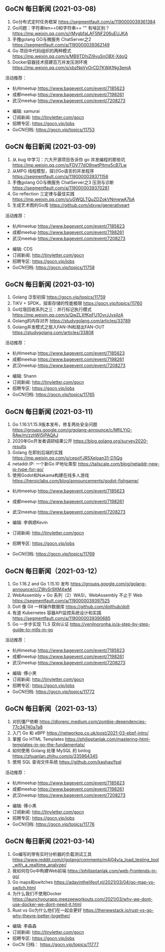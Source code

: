 ## GoCN 每日新闻 (2021-03-08)

1. Go分布式定时任务框架 https://segmentfault.com/a/1190000039361384
2. Go问题：字符串len==0和字符串== "" 有啥区别？ https://mp.weixin.qq.com/s/rMygbfaLAF5NF206uEUJKA
3. 手撸golang GO与微服务 ChatServer之2 https://segmentfault.com/a/1190000039362149
4. Go 项目中代码组织的两种模式 https://mp.weixin.qq.com/s/MB9TDhiZi9vuSnOBX-XdoQ
5. Docker容器技术搭建百万并发压测环境 https://mp.weixin.qq.com/s/xbzNpVyOrCD7KWA1Ng3emA

活动推荐：
- 杭州meetup https://www.bagevent.com/event/7185623
- 成都meetup https://www.bagevent.com/event/7198261
- 武汉meetup https://www.bagevent.com/event/7208273

* 编辑: samurai 
* 订阅新闻: http://tinyletter.com/gocn
* 招聘专区: https://gocn.vip/jobs
* GoCN归档:  https://gocn.vip/topics/11753

## GoCN 每日新闻 (2021-03-09)

1. 从 bug 中学习：六大开源项目告诉你 go 并发编程的那些坑 https://mp.weixin.qq.com/s/FDV77dO9nwtPltmx5cB7Lw
2. 从MPG 线程模型，探讨Go语言的并发程序 https://segmentfault.com/a/1190000039371156
3. 手撸golang GO与微服务 ChatServer之3 压测与诊断 https://segmentfault.com/a/1190000039370281
4. Go reflection 三定律与最佳实践 https://mp.weixin.qq.com/s/uGWQLTQuZDZokVNmwwA7bA
5. 生成艺术图的Go库 https://github.com/jdxyw/generativeart

活动推荐：
- 杭州meetup https://www.bagevent.com/event/7185623
- 成都meetup https://www.bagevent.com/event/7198261
- 武汉meetup https://www.bagevent.com/event/7208273

* 编辑: CDS 
* 订阅新闻: http://tinyletter.com/gocn
* 招聘专区: https://gocn.vip/jobs
* GoCN归档:  https://gocn.vip/topics/11758

## GoCN 每日新闻 (2021-03-10)

1. Golang 泛型初探 https://gocn.vip/topics/11759
2. TiKV + SPDK，探索存储的性能极限 https://gocn.vip/topics/11760
3. Go垃圾回收系列之三：并行标记执行模式 https://mp.weixin.qq.com/s/QwZLXfKpFU1OvrJJvsjlzA
4. Golang的内存对齐 https://studygolang.com/articles/33789
5. Golang并发模式之扇入FAN-IN和扇出FAN-OUT https://studygolang.com/articles/33808

活动推荐：
- 杭州meetup https://www.bagevent.com/event/7185623
- 成都meetup https://www.bagevent.com/event/7198261
- 武汉meetup https://www.bagevent.com/event/7208273

* 编辑: Shann
* 订阅新闻: http://tinyletter.com/gocn
* 招聘专区: https://gocn.vip/jobs
* GoCN归档:  https://gocn.vip/topics/11765

## GoCN 每日新闻 (2021-03-11)

1. Go 1.16.1/1.15.9版本发布，修复两处安全问题 https://groups.google.com/g/golang-announce/c/MfiLYjG-RAw/m/zzhWj5jPAQAJ
2. 2020年Go开发者调研结果公开 https://blog.golang.org/survey2020-results
3. Golang 在即刻后端的实践 https://mp.weixin.qq.com/s/cepoYJR5Xeloan31-D1iQg
4. netaddr.IP: 一个新Go IP地址类型 https://tailscale.com/blog/netaddr-new-ip-type-for-go/
5. 使用Godot和Nakama构建在线多人游戏 https://heroiclabs.com/blog/announcements/godot-fishgame/

* 杭州meetup https://www.bagevent.com/event/7185623
* 成都meetup https://www.bagevent.com/event/7198261
* 武汉meetup https://www.bagevent.com/event/7208273

* 编辑: 李俱顺Kevin
* 订阅新闻: http://tinyletter.com/gocn
* 招聘专区: https://gocn.vip/jobs
* GoCN归档:  https://gocn.vip/topics/11769

## GoCN 每日新闻（2021-03-12）

1. Go 1.16.2 and Go 1.15.10 发布 https://groups.google.com/g/golang-announce/c/ZWvSr9XM4wM
2. WebAssembly + Go 系列（2）WASI，WebAssembly 不止于 Web https://segmentfault.com/a/1190000039397525
3. Dolt 像 Git 一样操作数据库 https://github.com/dolthub/dolt
4. 有道 Kubernetes 容器API监控系统设计和实践 https://segmentfault.com/a/1190000039390685
5. Go 一步步实现 TLS 双向认证 https://venilnoronha.io/a-step-by-step-guide-to-mtls-in-go

活动推荐：
- 杭州meetup https://www.bagevent.com/event/7185623
- 成都meetup https://www.bagevent.com/event/7198261
- 武汉meetup https://www.bagevent.com/event/7208273

* 编辑: 傅小黑
* 订阅新闻: http://tinyletter.com/gocn
* 招聘专区: https://gocn.vip/jobs
* GoCN归档: https://gocn.vip/topics/11772

## GoCN 每日新闻（2021-03-13）

1. 对抗僵尸依赖 https://dlorenc.medium.com/zombie-dependencies-77c34740a7a8
2. 入门 Go 和 eBPF https://networkop.co.uk/post/2021-03-ebpf-intro/
3. 掌握 Go HTML Templates https://philipptanlak.com/mastering-html-templates-in-go-the-fundamentals/
4. 如何使用 Golang 处理 MySQL 的 binlog https://zhuanlan.zhihu.com/p/335964345
5. 使用 SQL 查询文件系统 https://github.com/kashav/fsql

活动推荐：
- 杭州meetup https://www.bagevent.com/event/7185623
- 成都meetup https://www.bagevent.com/event/7198261
- 武汉meetup https://www.bagevent.com/event/7208273

* 编辑: 傅小黑
* 订阅新闻: http://tinyletter.com/gocn
* 招聘专区: https://gocn.vip/jobs
* GoCN归档: https://gocn.vip/topics/11776


## GoCN 每日新闻 (2021-03-14)

1. Go编写的带有实时分析器的负载测试工具 https://www.reddit.com/r/golang/comments/m4j04y/a_load_testing_tool_with_a_realtime_analyzer/
2. 我如何在Go中构建Web前端 https://philipptanlak.com/web-frontends-in-go/
3. Go maps和switches https://adayinthelifeof.nl/2021/03/04/go-map-vs-switch.html
4. 为什么我们不使用Docker https://launchyourapp.meezeeworkouts.com/2021/03/why-we-dont-use-docker-we-dont-need-it.html
5. Rust vs Go为什么他们在一起会更好 https://thenewstack.io/rust-vs-go-why-theyre-better-together/


* 编辑: 李森森
* 订阅新闻: http://tinyletter.com/gocn
* 招聘专区: https://gocn.vip/jobs
* GoCN 归档： https://gocn.vip/topics/11777


